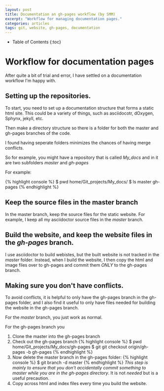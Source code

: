 ```yaml
---
layout: post
title: Documentation an gh-pages workflow (by SMM)
excerpt: "Workflow for managing documentation pages."
categories: articles
tags: git, website, gh-pages, documentation
---
```


* Table of Contents
{:toc}

# Workflow for documentation pages

After quite a bit of trial and error, I have settled on a documentation workflow I'm happy with. 

## Setting up the repositories. 

To start, you need to set up a documentation structure that forms a static html site. 
This could be a variety of things, such as asciidocotr, dOxygen, Sphynx, jekyll, etc. 

Then make a directory structure so there is a folder for both the master and gh-pages branches of the code. 

I found having seperate folders minimizes the chances of having merge conflicts. 

So for example, you might have a repository that is called *My_docs* and in it are two subfolders *master* and *gh-pages*

For example:

{% highlight console %}
$ pwd
home/Git_projects/My_docs/
$ ls
master gh-pages
{% endhighlight %}

## Keep the source files in the master branch

In the master branch, keep the source files for the static website. For example, I keep all my asciidoctor source files in the *master* branch. 

## Build the website, and keep the website files in the *gh-pages* branch. 

I use asciidoctor to build webistes, but the built website is not tracked in the *master* folder. 
Instead, when I build the website, I then copy the html and image files over to gh-pages and commit them *ONLY* to the gh-pages branch. 

## Making sure you don't have conflicts. 

To avoid conflicts, it is helpful to only have the gh-pages branch in the gh-pages folder, and I also find it useful to only have
files needed for building the website in the gh-pages branch. 

For the *master* branch, you just work as normal. 

For the gh-pages branch you
1. Clone the master into the gh-pages branch
2. Check out the gh-pages branch
{% highlight console %}
$ pwd
home/Git_projects/My_docs/gh-pages
$ git git checkout origin/gh-pages -b gh-pages
{% endhighlight %}
3. Now delete the master branch in the gh-pages folder:
{% highlight console %}
$ git branch -d master
{% endhighlight %}
*This step is mainly to ensure that you don't accidentally commit something to master while you are in the gh-pages directory*. 
It is not *needed* but is a useful precaution. 
4. Copy across html and index files every time you build the website. 